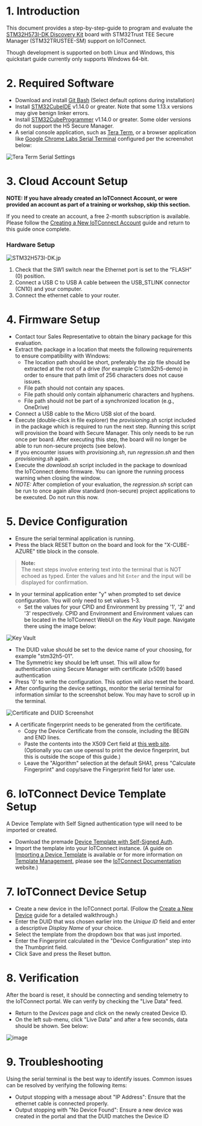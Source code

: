 # 1. Introduction

This document provides a step-by-step-guide to program and evaluate the
[STM32H573I-DK Discovery Kit](https://www.st.com/en/evaluation-tools/stm32h573i-dk.html)
board with STM32Trust TEE Secure Manager (STM32TRUSTEE-SM) support on IoTConnect.

Though development is supported on both Linux and Windows, this quickstart guide currently only supports Windows 64-bit.

# 2. Required Software

* Download and install [Git Bash](https://git-scm.com/downloads) (Select default options during installation)
* Install [STM32CubeIDE](https://www.st.com/en/development-tools/stm32cubeide.html) v1.14.0 or greater. 
Note that some 1.13.x versions may give benign linker errors. 
* Install [STM32CubeProgrammer](https://www.st.com/en/development-tools/stm32cubeprog.html) v1.14.0 or greater.
Some older versions do not support the H5 Secure Manager.
* A serial console application, such as [Tera Term](https://ttssh2.osdn.jp/index.html.en), 
 or a browser application like [Google Chrome Labs Serial Terminal](https://googlechromelabs.github.io/serial-terminal/) configured per the screenshot below:  

![Tera Term Serial Settings](media/teraterm-settings.png "Tera Term Serial Settings")

# 3. Cloud Account Setup

**NOTE: If you have already created an IoTConnect Account, or were provided an account as part of a training or workshop, skip this section.**

If you need to create an account, a free 2-month subscription is available.
Please follow the 
[Creating a New IoTConnect Account](https://github.com/avnet-iotconnect/avnet-iotconnect.github.io/blob/main/documentation/iotconnect/subscription/subscription.md)
guide and return to this guide once complete.

### Hardware Setup

![STM32H573I-DK.jp](media/STM32H573I-DK-layout.jpg)

1. Check that the SW1 switch near the Ethernet port is set to the “FLASH” (0) position.
2. Connect a USB C to USB A cable between the USB_STLINK connector (CN10) and your computer.
3. Connect the ethernet cable to your router.

# 4. Firmware Setup

* Contact tour Sales Representative to obtain the binary package for this evaluation.
* Extract the package in a location that meets the following requirements to ensure compatibility with Windows:
  * The location path should be short, preferably the zip file should be extracted at the root of a drive (for example C:\stm32h5-demo) in order to ensure that path limit of 256 characters does not cause issues.
  * File path should not contain any spaces.
  * File path should only contain alphanumeric characters and hyphens.
  * File path should not be part of a synchronized location (e.g., OneDrive)
* Connect a USB cable to the Micro USB slot of the board.
* Execute (double-click in file explorer) the *provisioning.sh* script included in the package which is required to run the next step.
Running this script will provision the board with Secure Manager. This only needs to be run once per board.
After executing this step, the board will no longer be able
to run non-secure projects (see below).
* If you encounter issues with *provisioning.sh*, run *regression.sh* and then *provisioning.sh* again.
* Execute the *download.sh* script included in the package to download the IoTConnect demo firmware.
You can ignore the running process warning when closing the window.
* *NOTE:* After completion of your evaluation, the *regression.sh* script can be run to once again allow standard (non-secure) project applications to be executed. Do not run this now.

# 5. Device Configuration

* Ensure the serial terminal application is running.
* Press the black RESET button on the board and look for the "X-CUBE-AZURE" title block in the console.

> **Note:**  
> The next steps involve entering text into the terminal that is NOT echoed as typed.  Enter the values and hit `Enter` and the input will be displayed for confirmation.

* In your terminal application enter "y" when prompted to set device configuration. You will only need to set values 1-3.
  * Set the values for your CPID and Environment by pressing '1', '2' and '3' respectively. 
CPID and Environment and Environment values can be located in the IoTConnect WebUI on the *Key Vault* page. 
Navigate there using the image below:

![Key Vault](https://raw.githubusercontent.com/avnet-iotconnect/avnet-iotconnect.github.io/964e170c0f9c1a87052566344bc32b8694f3ed61/assets/key_vault.png "Key Vault")

  * The DUID value should be set to the device name of your choosing, for example "stm32h5-01".
  * The Symmetric key should be left unset. This will allow for authentication using Secure Manager with certificate (x509) based authentication
  * Press '0' to write the configuration. This option will also reset the board.
  * After configuring the device settings, monitor the serial terminal for information similar to the screenshot below. You may have to scroll up in the terminal.

![Certificate and DUID Screenshot](media/certificate-console.png "Certificate and DUID Screemshot") 

* A certificate fingerprint needs to be generated from the certificate.
  * Copy the Device Certificate from the console, including the BEGIN and END lines.
  * Paste the contents into the X509 Cert field at [this web site](https://www.samltool.com/fingerprint.php). (Optionally you can use openssl to print the device fingerprint, but this is outside the scope of this guide.)
  * Leave the "Algorithm" selection at the default SHA1, press "Calculate Fingerprint" and copy/save the Fingerprint field for later use.

# 6. IoTConnect Device Template Setup

A Device Template with Self Signed authentication type will need to be imported or created.
* Download the premade [Device Template with Self-Signed Auth](templates/device/stm32h5-self-signed-template.json).
* Import the template into your IoTConnect instance. (A guide on [Importing a Device Template](https://github.com/avnet-iotconnect/avnet-iotconnect.github.io/blob/main/documentation/iotconnect/import_device_template.md) is available or for more information on [Template Management](https://docs.iotconnect.io/iotconnect/user-manuals/devices/template-management/), please see the [IoTConnect Documentation](https://iotconnect.io) website.)

# 7. IoTConnect Device Setup

* Create a new device in the IoTConnect portal. (Follow the [Create a New Device](https://github.com/avnet-iotconnect/avnet-iotconnect.github.io/blob/main/documentation/iotconnect/create_new_device.md) guide for a detailed walkthrough.)
* Enter the DUID that wss chosen earlier into the *Unique ID* field and enter a descriptive *Display Name* of your choice.
* Select the template from the dropdown box that was just imported.
* Enter the Fingerprint calculated in the "Device Configuration" step into the Thumbprint field.
* Click Save and press the Reset button.

# 8. Verification

After the board is reset, it should be connecting and sending telemetry to the IoTConnect portal. We can verify by checking the "Live Data" feed.
* Return to the *Devices* page and click on the newly created Device ID.
* On the left sub-menu, click "Live Data" and after a few seconds, data should be shown. See below:

![image](https://github.com/avnet-iotconnect/iotc-azurertos-sdk/assets/40640041/21d25bbb-71d0-4a9d-9e74-e2acf0983183)

# 9. Troubleshooting

Using the serial terminal is the best way to identify issues. Common issues can be resolved by verifying the following items:
* Output stopping with a message about "IP Address":  Ensure that the ethernet cable is connected properly.
* Output stopping with "No Device Found":  Ensure a new device was created in the portal and that the DUID matches the Device ID
